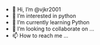- 👋 Hi, I’m @vjkr2001
- 👀 I’m interested in python
- 🌱 I’m currently learning Python
- 💞️ I’m looking to collaborate on ...
- 📫 How to reach me ...

<!---
vjkr2001/vjkr2001 is a ✨ special ✨ repository because its `README.md` (this file) appears on your GitHub profile.
You can click the Preview link to take a look at your changes.
--->

